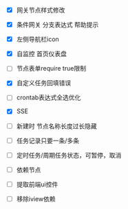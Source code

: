 - [x] 网关节点样式修改
- [x] 条件网关 分支表达式 帮助提示

- [x] 左侧导航栏icon
- [x] 自监控 首页仪表盘
- [ ] 节点表单require true限制
- [x] 自定义任务回填错误
- [ ] crontab表达式全选优化
- [x] SSE
- [ ] 新建时 节点名称长度过长隐藏
- [ ] 任务记录只要一条/多条
- [ ] 定时任务/周期任务状态，可暂停，取消
- [ ] 依赖节点
- [ ] 提取前端ui控件
- [ ] 移除iview依赖